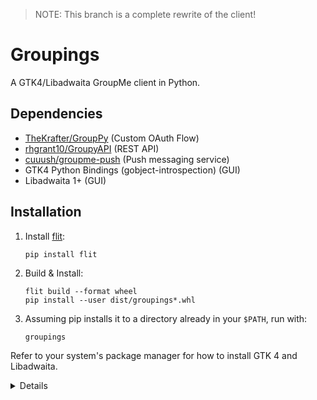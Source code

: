 > NOTE: This branch is a complete rewrite of the client!

# Groupings

A GTK4/Libadwaita GroupMe client in Python.

## Dependencies

 - [TheKrafter/GroupPy](https://github.com/TheKrafter/GroupPy) (Custom OAuth Flow)
 - [rhgrant10/GroupyAPI](https://github.com/rhgrant10/Groupy) (REST API)
 - [cuuush/groupme-push](https://github.com/cuuush/groupme-push) (Push messaging service)
 - GTK4 Python Bindings (gobject-introspection) (GUI)
 - Libadwaita 1+ (GUI)

## Installation

1. Install [flit](https://flit.pypa.io/en/stable/):
    ```
    pip install flit
    ```
2. Build & Install:
    ```
    flit build --format wheel
    pip install --user dist/groupings*.whl
    ```
3. Assuming pip installs it to a directory already in your `$PATH`, run with:
    ```
    groupings
    ```

Refer to your system's package manager for how to install GTK 4 and Libadwaita.


<details>

####### Notes for Devs

Emojis: [How Tuba does it](https://github.com/GeopJr/Tuba/issues/622#issuecomment-1781663957) 

Documentation:
 - [GroupyAPI](http://groupy.readthedocs.org/en/latest/)
 - [groupme-push](https://pypi.org/project/groupme-push/)
 - [keyring](https://pypi.org/project/keyring/)

OAuth Flow: take from [TheKrafter/GroupPy](https://github.com/TheKrafter/GroupPy/blob/main/grouppy/__init__.py#L37)

</details>